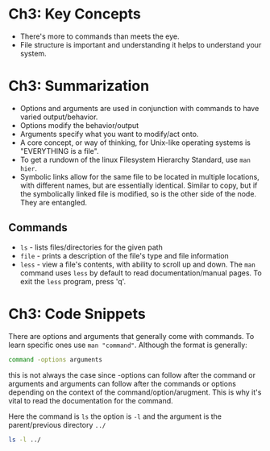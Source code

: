 # **Ch3**: Key Concepts
- There's more to commands than meets the eye.
- File structure is important and understanding it helps to understand your system.

# **Ch3**: Summarization
- Options and arguments are used in conjunction with commands to have varied output/behavior.
- Options modify the behavior/output
- Arguments specify what you want to modify/act onto.
- A core concept, or way of thinking, for Unix-like operating systems is "EVERYTHING is a file".
- To get a rundown of the linux Filesystem Hierarchy Standard, use `man hier`.
- Symbolic links allow for the same file to be located in multiple locations, with different names, but are essentially identical. Similar to copy, but if the symbolically linked file is modified, so is the other side of the node. They are entangled.

## Commands
- `ls` - lists files/directories for the given path
- `file` - prints a description of the file's type and file information
- `less` - view a file's contents, with ability to scroll up and down. The `man` command uses `less` by default to read documentation/manual pages. To exit the `less` program, press 'q'.

# **Ch3**: Code Snippets
There are options and arguments that generally come with commands. To learn specific ones use `man "command"`. Although the format is generally:
```bash
command -options arguments
```
this is not always the case since -options can follow after the command or arguments and arguments can follow after the commands or options depending on the context of the command/option/arugment. This is why it's vital to read the documentation for the command.
 
Here the command is `ls` the option is `-l` and the argument is the parent/previous directory `../`
```bash
ls -l ../
```
